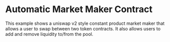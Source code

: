# Automatic Market Maker Contract

This example shows a uniswap v2 style constant product market maker that allows a user to swap between two token contracts.
It also allows users to add and remove liquidity to/from the pool.
